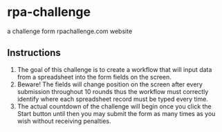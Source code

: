 # rpa-challenge
a challenge form rpachallenge.com website

## Instructions
1. The goal of this challenge is to create a workflow that will input data from a spreadsheet into the form fields on the screen.
2. Beware! The fields will change position on the screen after every submission throughout 10 rounds thus the workflow must correctly identify where each spreadsheet record must be typed every time.
3. The actual countdown of the challenge will begin once you click the Start button until then you may submit the form as many times as you wish without receiving penalties.
